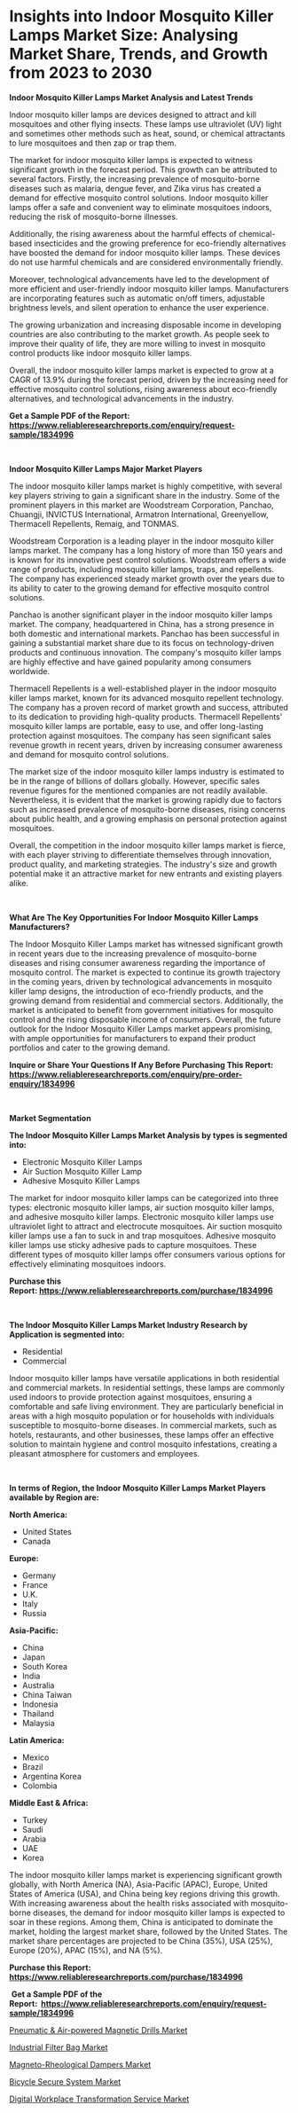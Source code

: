 <p><h1>Insights into Indoor Mosquito Killer Lamps Market Size: Analysing Market Share, Trends, and Growth from 2023 to 2030</h1></p><p><strong>Indoor Mosquito Killer Lamps Market Analysis and Latest Trends</strong></p>
<p><p>Indoor mosquito killer lamps are devices designed to attract and kill mosquitoes and other flying insects. These lamps use ultraviolet (UV) light and sometimes other methods such as heat, sound, or chemical attractants to lure mosquitoes and then zap or trap them.</p><p>The market for indoor mosquito killer lamps is expected to witness significant growth in the forecast period. This growth can be attributed to several factors. Firstly, the increasing prevalence of mosquito-borne diseases such as malaria, dengue fever, and Zika virus has created a demand for effective mosquito control solutions. Indoor mosquito killer lamps offer a safe and convenient way to eliminate mosquitoes indoors, reducing the risk of mosquito-borne illnesses.</p><p>Additionally, the rising awareness about the harmful effects of chemical-based insecticides and the growing preference for eco-friendly alternatives have boosted the demand for indoor mosquito killer lamps. These devices do not use harmful chemicals and are considered environmentally friendly.</p><p>Moreover, technological advancements have led to the development of more efficient and user-friendly indoor mosquito killer lamps. Manufacturers are incorporating features such as automatic on/off timers, adjustable brightness levels, and silent operation to enhance the user experience.</p><p>The growing urbanization and increasing disposable income in developing countries are also contributing to the market growth. As people seek to improve their quality of life, they are more willing to invest in mosquito control products like indoor mosquito killer lamps.</p><p>Overall, the indoor mosquito killer lamps market is expected to grow at a CAGR of 13.9% during the forecast period, driven by the increasing need for effective mosquito control solutions, rising awareness about eco-friendly alternatives, and technological advancements in the industry.</p></p>
<p><strong>Get a Sample PDF of the Report:&nbsp; <a href="https://www.reliableresearchreports.com/enquiry/request-sample/1834996">https://www.reliableresearchreports.com/enquiry/request-sample/1834996</a></strong></p>
<p>&nbsp;</p>
<p><strong>Indoor Mosquito Killer Lamps Major Market Players</strong></p>
<p><p>The indoor mosquito killer lamps market is highly competitive, with several key players striving to gain a significant share in the industry. Some of the prominent players in this market are Woodstream Corporation, Panchao, Chuangji, INVICTUS International, Armatron International, Greenyellow, Thermacell Repellents, Remaig, and TONMAS.</p><p>Woodstream Corporation is a leading player in the indoor mosquito killer lamps market. The company has a long history of more than 150 years and is known for its innovative pest control solutions. Woodstream offers a wide range of products, including mosquito killer lamps, traps, and repellents. The company has experienced steady market growth over the years due to its ability to cater to the growing demand for effective mosquito control solutions.</p><p>Panchao is another significant player in the indoor mosquito killer lamps market. The company, headquartered in China, has a strong presence in both domestic and international markets. Panchao has been successful in gaining a substantial market share due to its focus on technology-driven products and continuous innovation. The company's mosquito killer lamps are highly effective and have gained popularity among consumers worldwide.</p><p>Thermacell Repellents is a well-established player in the indoor mosquito killer lamps market, known for its advanced mosquito repellent technology. The company has a proven record of market growth and success, attributed to its dedication to providing high-quality products. Thermacell Repellents' mosquito killer lamps are portable, easy to use, and offer long-lasting protection against mosquitoes. The company has seen significant sales revenue growth in recent years, driven by increasing consumer awareness and demand for mosquito control solutions.</p><p>The market size of the indoor mosquito killer lamps industry is estimated to be in the range of billions of dollars globally. However, specific sales revenue figures for the mentioned companies are not readily available. Nevertheless, it is evident that the market is growing rapidly due to factors such as increased prevalence of mosquito-borne diseases, rising concerns about public health, and a growing emphasis on personal protection against mosquitoes.</p><p>Overall, the competition in the indoor mosquito killer lamps market is fierce, with each player striving to differentiate themselves through innovation, product quality, and marketing strategies. The industry's size and growth potential make it an attractive market for new entrants and existing players alike.</p></p>
<p>&nbsp;</p>
<p><strong>What Are The Key Opportunities For Indoor Mosquito Killer Lamps Manufacturers?</strong></p>
<p><p>The Indoor Mosquito Killer Lamps market has witnessed significant growth in recent years due to the increasing prevalence of mosquito-borne diseases and rising consumer awareness regarding the importance of mosquito control. The market is expected to continue its growth trajectory in the coming years, driven by technological advancements in mosquito killer lamp designs, the introduction of eco-friendly products, and the growing demand from residential and commercial sectors. Additionally, the market is anticipated to benefit from government initiatives for mosquito control and the rising disposable income of consumers. Overall, the future outlook for the Indoor Mosquito Killer Lamps market appears promising, with ample opportunities for manufacturers to expand their product portfolios and cater to the growing demand.</p></p>
<p><strong>Inquire or Share Your Questions If Any Before Purchasing This Report: <a href="https://www.reliableresearchreports.com/enquiry/pre-order-enquiry/1834996">https://www.reliableresearchreports.com/enquiry/pre-order-enquiry/1834996</a></strong></p>
<p>&nbsp;</p>
<p><strong>Market Segmentation</strong></p>
<p><strong>The Indoor Mosquito Killer Lamps Market Analysis by types is segmented into:</strong></p>
<p><ul><li>Electronic Mosquito Killer Lamps</li><li>Air Suction Mosquito Killer Lamp</li><li>Adhesive Mosquito Killer Lamps</li></ul></p>
<p><p>The market for indoor mosquito killer lamps can be categorized into three types: electronic mosquito killer lamps, air suction mosquito killer lamps, and adhesive mosquito killer lamps. Electronic mosquito killer lamps use ultraviolet light to attract and electrocute mosquitoes. Air suction mosquito killer lamps use a fan to suck in and trap mosquitoes. Adhesive mosquito killer lamps use sticky adhesive pads to capture mosquitoes. These different types of mosquito killer lamps offer consumers various options for effectively eliminating mosquitoes indoors.</p></p>
<p><strong>Purchase this Report:&nbsp;<a href="https://www.reliableresearchreports.com/purchase/1834996">https://www.reliableresearchreports.com/purchase/1834996</a></strong></p>
<p>&nbsp;</p>
<p><strong>The Indoor Mosquito Killer Lamps Market Industry Research by Application is segmented into:</strong></p>
<p><ul><li>Residential</li><li>Commercial</li></ul></p>
<p><p>Indoor mosquito killer lamps have versatile applications in both residential and commercial markets. In residential settings, these lamps are commonly used indoors to provide protection against mosquitoes, ensuring a comfortable and safe living environment. They are particularly beneficial in areas with a high mosquito population or for households with individuals susceptible to mosquito-borne diseases. In commercial markets, such as hotels, restaurants, and other businesses, these lamps offer an effective solution to maintain hygiene and control mosquito infestations, creating a pleasant atmosphere for customers and employees.</p></p>
<p>&nbsp;</p>
<p><strong>In terms of Region, the Indoor Mosquito Killer Lamps Market Players available by Region are:</strong></p>
<p>
    <p> <strong> North America: </strong>
        <ul>
            <li>United States</li>
            <li>Canada</li>
        </ul>
        </p> 
    <p> <strong> Europe: </strong>
        <ul>
            <li>Germany</li>
            <li>France</li>
            <li>U.K.</li>
            <li>Italy</li>
            <li>Russia</li>
        </ul>
        </p> 
    <p> <strong> Asia-Pacific: </strong>
        <ul>
            <li>China</li>
            <li>Japan</li>
            <li>South Korea</li>
            <li>India</li>
            <li>Australia</li>
            <li>China Taiwan</li>
            <li>Indonesia</li>
            <li>Thailand</li>
            <li>Malaysia</li>
        </ul>
        </p> 
    <p> <strong> Latin America: </strong>
        <ul>
            <li>Mexico</li>
            <li>Brazil</li>
            <li>Argentina Korea</li>
            <li>Colombia</li>
        </ul>
        </p> 
    <p> <strong> Middle East & Africa: </strong>
        <ul>
            <li>Turkey</li>
            <li>Saudi</li>
            <li>Arabia</li>
            <li>UAE</li>
            <li>Korea</li>
        </ul>
    </p>
    </p>
<p><p>The indoor mosquito killer lamps market is experiencing significant growth globally, with North America (NA), Asia-Pacific (APAC), Europe, United States of America (USA), and China being key regions driving this growth. With increasing awareness about the health risks associated with mosquito-borne diseases, the demand for indoor mosquito killer lamps is expected to soar in these regions. Among them, China is anticipated to dominate the market, holding the largest market share, followed by the United States. The market share percentages are projected to be China (35%), USA (25%), Europe (20%), APAC (15%), and NA (5%).</p></p>
<p><strong>Purchase this Report: <a href="https://www.reliableresearchreports.com/purchase/1834996">https://www.reliableresearchreports.com/purchase/1834996</a></strong></p>
<p>&nbsp;<strong>Get a Sample PDF of the Report:&nbsp;&nbsp;<a href="https://www.reliableresearchreports.com/enquiry/request-sample/1834996">https://www.reliableresearchreports.com/enquiry/request-sample/1834996</a></strong></p>
<p><strong></strong></p>
<p><p><a href="https://github.com/Chiragrp22/Market-Research-Report-List-1/blob/main/pneumatic-air-powered-magnetic-drills-market.md">Pneumatic & Air-powered Magnetic Drills Market</a></p><p><a href="https://www.linkedin.com/pulse/decoding-industrial-filter-bag-market-deep-dive-latest-trends/">Industrial Filter Bag Market</a></p><p><a href="https://www.linkedin.com/pulse/magneto-rheological-dampers-market-research-report-provides/">Magneto-Rheological Dampers Market</a></p><p><a href="https://github.com/Chiragrp23/Market-Research-Report-List-1/blob/main/bicycle-secure-system-market.md">Bicycle Secure System Market</a></p><p><a href="https://medium.com/@amayabeahan/digital-workplace-transformation-service-market-furnishes-information-on-market-share-market-f999f8900548">Digital Workplace Transformation Service Market</a></p></p>
